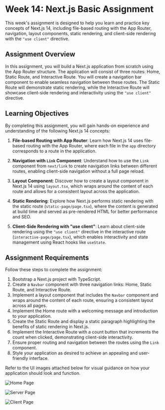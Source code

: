 # Week 14: Next.js Basic Assignment

This week's assignment is designed to help you learn and practice key concepts of Next.js 14, including file-based routing with the App Router, navigation, layout components, static rendering, and client-side rendering with the `"use client"` directive.

## Assignment Overview

In this assignment, you will build a Next.js application from scratch using the App Router structure. The application will consist of three routes: Home, Static Route, and Interactive Route. You will create a navigation bar component to enable seamless navigation between these routes. The Static Route will demonstrate static rendering, while the Interactive Route will showcase client-side rendering and interactivity using the `"use client"` directive.

## Learning Objectives

By completing this assignment, you will gain hands-on experience and understanding of the following Next.js 14 concepts:

1. **File-based Routing with App Router**: Learn how Next.js 14 uses file-based routing with the App Router, where each file in the `app` directory corresponds to a route in the application.

2. **Navigation with `Link` Component**: Understand how to use the `Link` component from `next/link` to create navigation links between different routes, enabling client-side navigation without a full page reload.

3. **Layout Component**: Discover how to create a layout component in Next.js 14 using `layout.tsx`, which wraps around the content of each route and allows for a consistent layout across the application.

4. **Static Rendering**: Explore how Next.js performs static rendering with the static route (`static-page/page.tsx`), where the content is generated at build time and served as pre-rendered HTML for better performance and SEO.

5. **Client-Side Rendering with "use client"**: Learn about client-side rendering using the `"use client"` directive in the interactive route (`interactive-page/page.tsx`), which enables interactivity and state management using React hooks like `useState`.
   

## Assignment Requirements

Follow these steps to complete the assignment:

1. Bootstrap a Next.js project with TypeScript.
2. Create a `Navbar` component with three navigation links: Home, Static Route, and Interactive Route.
3. Implement a layout component that includes the `Navbar` component and wraps around the content of each route, ensuring a consistent layout across all pages.
4. Implement the Home route with a welcoming message and introduction to your application.
5. Create the Static Route and display a static paragraph highlighting the benefits of static rendering in Next.js.
6. Implement the Interactive Route with a count button that increments the count when clicked, demonstrating client-side interactivity.
7. Ensure proper routing and navigation between the routes using the `Link` component.
8. Style your application as desired to achieve an appealing and user-friendly interface.
   
Refer to the UI images attached below for visual guidance on how your application should look and function.

![Home Page](https://i.postimg.cc/x1LWsq08/PICS1.png)

![Server Page](https://i.postimg.cc/Sscd4YvY/PICS2.png)

![Client Page](https://i.postimg.cc/2ymwSjsc/PICS3.png)

